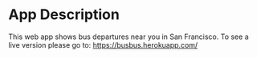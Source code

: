 # App Description
<!-- ![bus bus screenshot](https://i.imgur.com/EdHePQr.png) -->

This web app shows bus departures near you in San Francisco.
To see a live version please go to: https://busbus.herokuapp.com/


